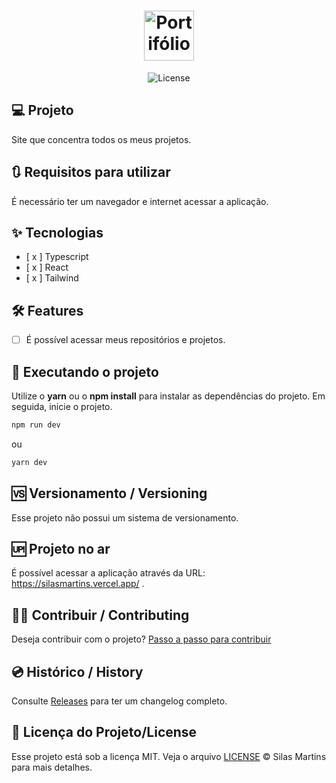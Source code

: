 <h1 align="center">
  <img alt="Portifólio" height="80" title="Portfolio" src="./public/favicon.ico" />
</h1>

<p align="center">
  <img alt="License" src="https://img.shields.io/github/license/silasfmartins/portfolio">
</p>


## 💻 Projeto
Site que concentra todos os meus projetos.

## 🔃 Requisitos para utilizar

É necessário ter um navegador e internet acessar a aplicação.

## ✨ Tecnologias

-   [ x ] Typescript
-   [ x ] React
-   [ x ] Tailwind


## :hammer_and_wrench: Features 

-   [ ] É possível acessar meus repositórios e projetos.


## 📲 Executando o projeto

Utilize o **yarn** ou o **npm install** para instalar as dependências do projeto.
Em seguida, inicie o projeto.

```cl
npm run dev
```
ou 
```cl
yarn dev
```

## 🆚 Versionamento / Versioning

Esse projeto não possui um sistema de versionamento.

## 🆙 Projeto no ar

É possível acessar a aplicação através da URL: https://silasmartins.vercel.app/ .

## 👨‍💻 Contribuir / Contributing

Deseja contribuir com o projeto? [Passo a passo para contribuir](https://github.com/silasfmartins/portfolio/blob/master/Contributing.md)

## 💿 Histórico / History

Consulte [Releases](https://github.com/silasfmartins/portfolio/releases) para ter um changelog completo.

## 📄 Licença do Projeto/License

Esse projeto está sob a licença MIT. Veja o arquivo [LICENSE](https://github.com/silasfmartins/portfolio/blob/main/LICENSE) © Silas Martins para mais detalhes.

<br />
